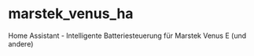 # marstek_venus_ha
Home Assistant - Intelligente Batteriesteuerung für Marstek Venus E (und andere)
